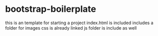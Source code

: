 # bootstrap-boilerplate
this is an template for starting a project
index.html is included
includes a folder for images
css is already linked
js folder is include as well
